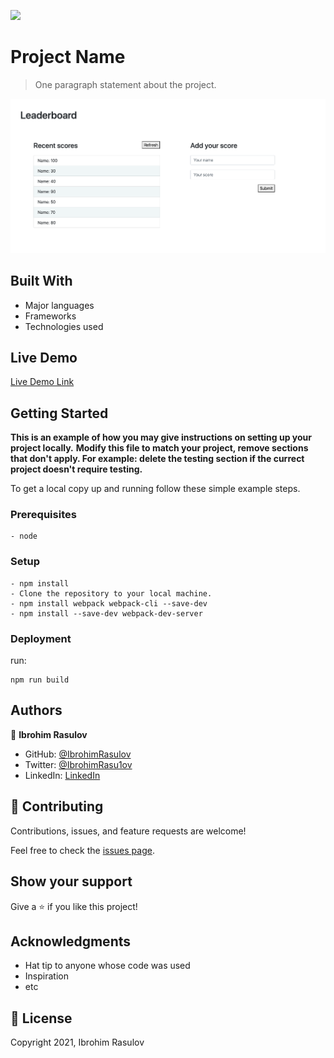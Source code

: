 ![](https://img.shields.io/badge/Microverse-blueviolet)

# Project Name

> One paragraph statement about the project.

![screenshot](./app_screenshot.png)

## Built With

- Major languages
- Frameworks
- Technologies used

## Live Demo

[Live Demo Link](https://ibrohimrasulov.github.io/Leaderboard/)


## Getting Started

**This is an example of how you may give instructions on setting up your project locally.**
**Modify this file to match your project, remove sections that don't apply. For example: delete the testing section if the currect project doesn't require testing.**


To get a local copy up and running follow these simple example steps.

### Prerequisites

    - node

### Setup

```
- npm install
- Clone the repository to your local machine.
- npm install webpack webpack-cli --save-dev
- npm install --save-dev webpack-dev-server
```

### Deployment

 run:
 ```
 npm run build
 ```

## Authors

👤 **Ibrohim Rasulov**

- GitHub: [@IbrohimRasulov](https://github.com/IbrohimRasulov)
- Twitter: [@IbrohimRasu1ov](https://twitter.com/IbrohimRasu1ov)
- LinkedIn: [LinkedIn](https://www.linkedin.com/in/ibrohim-rasulov-a88352209/)

## 🤝 Contributing

Contributions, issues, and feature requests are welcome!

Feel free to check the [issues page](../../issues/).

## Show your support

Give a ⭐️ if you like this project!

## Acknowledgments

- Hat tip to anyone whose code was used
- Inspiration
- etc

## 📝 License

Copyright 2021, Ibrohim Rasulov